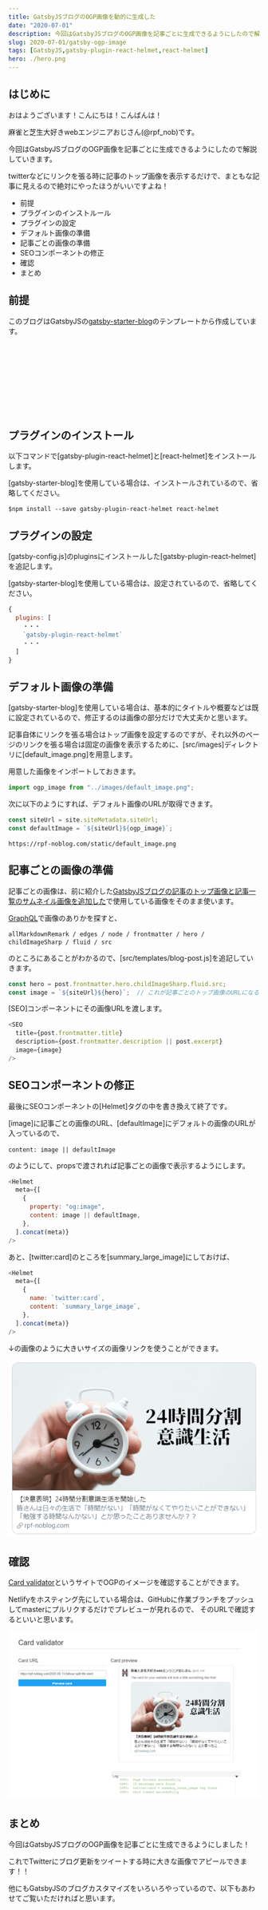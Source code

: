 ```yaml
---
title: GatsbyJSブログのOGP画像を動的に生成した
date: "2020-07-01"
description: 今回はGatsbyJSブログのOGP画像を記事ごとに生成できるようにしたので解説していきます。twitterなどにリンクを張る時に記事のトップ画像を表示するだけで、まともな記事に見えるので絶対にやったほうがいいですよね！
slug: 2020-07-01/gatsby-ogp-image
tags: [GatsbyJS,gatsby-plugin-react-helmet,react-helmet]
hero: ./hero.png
---
```


## はじめに 

おはようございます！こんにちは！こんばんは！

麻雀と芝生大好きwebエンジニアおじさん(@rpf_nob)です。

今回はGatsbyJSブログのOGP画像を記事ごとに生成できるようにしたので解説していきます。

twitterなどにリンクを張る時に記事のトップ画像を表示するだけで、まともな記事に見えるので絶対にやったほうがいいですよね！

* 前提
* プラグインのインストルール
* プラグインの設定
* デフォルト画像の準備
* 記事ごとの画像の準備
* SEOコンポーネントの修正
* 確認
* まとめ

## 前提

このブログはGatsbyJSの[gatsby-starter-blog](https://www.gatsbyjs.org/starters/gatsbyjs/gatsby-starter-blog/)のテンプレートから作成しています。

<div class="iframely-embed"><div class="iframely-responsive" style="height: 140px; padding-bottom: 0;"><a href="https://www.gatsbyjs.org/starters/gatsbyjs/gatsby-starter-blog/" data-iframely-url="//cdn.iframe.ly/qjUJkBu?iframe=card-small"></a></div></div>

## プラグインのインストール

以下コマンドで[gatsby-plugin-react-helmet]と[react-helmet]をインストールします。

[gatsby-starter-blog]を使用している場合は、インストールされているので、省略してください。

```
$npm install --save gatsby-plugin-react-helmet react-helmet
```

## プラグインの設定

[gatsby-config.js]のpluginsにインストールした[gatsby-plugin-react-helmet]を追記します。

[gatsby-starter-blog]を使用している場合は、設定されているので、省略してください。

```js:title=gatsby-config.js
{
  plugins: [
    ・・・
    `gatsby-plugin-react-helmet`
    ・・・
  ]
}
```

## デフォルト画像の準備

[gatsby-starter-blog]を使用している場合は、基本的にタイトルや概要などは既に設定されているので、修正するのは画像の部分だけで大丈夫かと思います。


記事自体にリンクを張る場合はトップ画像を設定するのですが、それ以外のページのリンクを張る場合は固定の画像を表示するために、[src/images]ディレクトリに[default_image.png]を用意します。

用意した画像をインポートしておきます。

```js:title=src/components/seo.js
import ogp_image from "../images/default_image.png";
```

次に以下のようにすれば、デフォルト画像のURLが取得できます。

```js:title=src/components/seo.js
const siteUrl = site.siteMetadata.siteUrl;
const defaultImage = `${siteUrl}${ogp_image}`;
```

```
https://rpf-noblog.com/static/default_image.png
```

## 記事ごとの画像の準備

記事ごとの画像は、前に紹介した[GatsbyJSブログの記事のトップ画像と記事一覧のサムネイル画像を追加した](https://rpf-noblog.com/2020-05-10/gatsby-hero)で使用している画像をそのまま使います。

[GraphQL](http://localhost:8000/___graphq)で画像のありかを探すと、
```
allMarkdownRemark / edges / node / frontmatter / hero / childImageSharp / fluid / src
```

のところにあることがわかるので、[src/templates/blog-post.js]を追記していきます。

```js:title=src/templates/blog-post.js
const hero = post.frontmatter.hero.childImageSharp.fluid.src;
const image = `${siteUrl}${hero}`;  // これが記事ごとのトップ画像のURLになる
```

[SEO]コンポーネントにその画像URLを渡します。

```js{4}:title=src/templates/blog-post.js
<SEO
  title={post.frontmatter.title}
  description={post.frontmatter.description || post.excerpt}
  image={image}
/>
```

## SEOコンポーネントの修正

最後にSEOコンポーネントの[Helmet]タグの中を書き換えて終了です。

[image]に記事ごとの画像のURL、[defaultImage]にデフォルトの画像のURLが入っているので、

`content: image || defaultImage`

のようにして、propsで渡されれば記事ごとの画像で表示するようにします。

```js{4-5}:title=src/components/seo.js
<Helmet
  meta={[
    {
      property: "og:image",
      content: image || defaultImage,
    },
  ].concat(meta)}
/>
```

あと、[twitter:card]のところを[summary_large_image]にしておけば、

```js{4-5}:title=src/components/seo.js
<Helmet
  meta={[
    {
      name: `twitter:card`,
      content: `summary_large_image`,
    },
  ].concat(meta)}
/>
```

↓の画像のように大きいサイズの画像リンクを使うことができます。

![画像](img1.png)

## 確認

[Card validator](https://cards-dev.twitter.com/validator)というサイトでOGPのイメージを確認することができます。

Netlifyをホスティング先にしている場合は、GitHubに作業ブランチをプッシュしてmasterにプルリクするだけでプレビューが見れるので、
そのURLで確認するといいと思います。

![画像](img2.png)

## まとめ

今回はGatsbyJSブログのOGP画像を記事ごとに生成できるようにしました！

これでTwitterにブログ更新をツイートする時に大きな画像でアピールできます！！

他にもGatsbyJSのブログカスタマイズをいろいろやっているので、以下もあわせてご覧いただければと思います。

<div class="iframely-embed"><div class="iframely-responsive" style="height: 140px; padding-bottom: 0;"><a href="https://rpf-noblog.com/tags/gatsby-js/" data-iframely-url="//cdn.iframe.ly/5j7eIPT"></a></div></div>


<br>
<br>


最後まで見ていただきありがとうございます！！